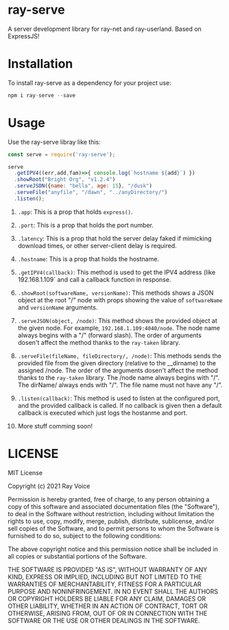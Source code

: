 # ray-serve
A server development library for ray-net and ray-userland. Based on ExpressJS!

# Installation
To install ray-serve as a dependency for your project use:
```javascript
npm i ray-serve --save
```

# Usage
Use the ray-serve libray like this:
```javascript
const serve = require('ray-serve');

serve
  .getIPV4((err,add,fam)=>{ console.log(`hostname ${add}`) })
  .showRoot("Bright Org", "v1.2.4")
  .serveJSON({name: "bella", age: 15}, "/dusk")
  .serveFile("anyfile", "/dawn", "../anyDirectory/")
  .listen();

```

1. `.app`: This is a prop that holds `express()`.

2. `.port`: This is a prop that holds the port number.

3. `.latency`: This is a prop that hold the server delay faked if mimicking download times, or other server-client delay is required.

4. `.hostname`: This is a prop that holds the hostname.

5. `.getIPV4(callback)`: This method is used to get the IPV4 address (like 192.168.1.109` and call a callback function in response.

6. `.showRoot(softwareName, versionName)`: This methods shows a JSON object at the root "/" node with props showing the value of `softwareName` and `versionName` arguments.

7. `.serveJSON(object, /node)`: This method shows the provided object at the given node. For example, `192.168.1.109:4040/node`. The node name always begins with a "/" (forward slash). The order of arguments dosen't affect the method thanks to the `ray-taken` library.

8. `.serveFile(fileName, fileDirectory/, /node)`: This methods sends the provided file from the given directory (relative to the __dirname) to the assigned /node. The order of the arguments dosen't affect the method thanks to the `ray-taken` library. The /node name always begins with "/". The dirName/ always ends with "/". The file name must not have any "/".

9. `.listen(callback)`: This method is used to listen at the configured port, and the provided callback is called. If no callback is given then a default callback is executed which just logs the hostanme and port.

10. More stuff comming soon!

# LICENSE

MIT License

Copyright (c) 2021 Ray Voice

Permission is hereby granted, free of charge, to any person obtaining a copy
of this software and associated documentation files (the "Software"), to deal
in the Software without restriction, including without limitation the rights
to use, copy, modify, merge, publish, distribute, sublicense, and/or sell
copies of the Software, and to permit persons to whom the Software is
furnished to do so, subject to the following conditions:

The above copyright notice and this permission notice shall be included in all
copies or substantial portions of the Software.

THE SOFTWARE IS PROVIDED "AS IS", WITHOUT WARRANTY OF ANY KIND, EXPRESS OR
IMPLIED, INCLUDING BUT NOT LIMITED TO THE WARRANTIES OF MERCHANTABILITY,
FITNESS FOR A PARTICULAR PURPOSE AND NONINFRINGEMENT. IN NO EVENT SHALL THE
AUTHORS OR COPYRIGHT HOLDERS BE LIABLE FOR ANY CLAIM, DAMAGES OR OTHER
LIABILITY, WHETHER IN AN ACTION OF CONTRACT, TORT OR OTHERWISE, ARISING FROM,
OUT OF OR IN CONNECTION WITH THE SOFTWARE OR THE USE OR OTHER DEALINGS IN THE
SOFTWARE.

